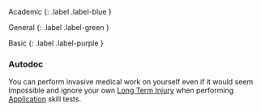 
Academic
{: .label .label-blue }

General
{: .label .label-green }

Basic
{: .label .label-purple }
### Autodoc
You can perform invasive medical work on yourself even if it would seem impossible and ignore your own [Long Term Injury](Game/Core/Effects#Long%20Term%20Injury) when performing [Application](Game/Core/Intelligence#Application) skill tests.
